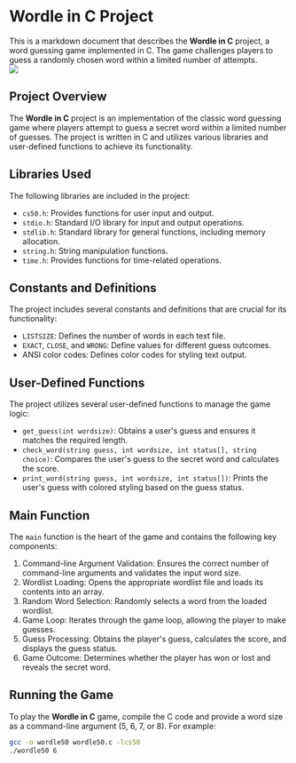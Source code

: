 # Wordle in C Project

This is a markdown document that describes the **Wordle in C** project, a word guessing game implemented in C. The game challenges players to guess a randomly chosen word within a limited number of attempts.
<br><img src = "https://s11.gifyu.com/images/SgWUc.gif">

## Project Overview

The **Wordle in C** project is an implementation of the classic word guessing game where players attempt to guess a secret word within a limited number of guesses. The project is written in C and utilizes various libraries and user-defined functions to achieve its functionality.

## Libraries Used

The following libraries are included in the project:

- `cs50.h`: Provides functions for user input and output.
- `stdio.h`: Standard I/O library for input and output operations.
- `stdlib.h`: Standard library for general functions, including memory allocation.
- `string.h`: String manipulation functions.
- `time.h`: Provides functions for time-related operations.

## Constants and Definitions

The project includes several constants and definitions that are crucial for its functionality:

- `LISTSIZE`: Defines the number of words in each text file.
- `EXACT`, `CLOSE`, and `WRONG`: Define values for different guess outcomes.
- ANSI color codes: Defines color codes for styling text output.

## User-Defined Functions

The project utilizes several user-defined functions to manage the game logic:

- `get_guess(int wordsize)`: Obtains a user's guess and ensures it matches the required length.
- `check_word(string guess, int wordsize, int status[], string choice)`: Compares the user's guess to the secret word and calculates the score.
- `print_word(string guess, int wordsize, int status[])`: Prints the user's guess with colored styling based on the guess status.

## Main Function

The `main` function is the heart of the game and contains the following key components:

1. Command-line Argument Validation: Ensures the correct number of command-line arguments and validates the input word size.
2. Wordlist Loading: Opens the appropriate wordlist file and loads its contents into an array.
3. Random Word Selection: Randomly selects a word from the loaded wordlist.
4. Game Loop: Iterates through the game loop, allowing the player to make guesses.
5. Guess Processing: Obtains the player's guess, calculates the score, and displays the guess status.
6. Game Outcome: Determines whether the player has won or lost and reveals the secret word.

## Running the Game

To play the **Wordle in C** game, compile the C code and provide a word size as a command-line argument (5, 6, 7, or 8). For example:

```bash
gcc -o wordle50 wordle50.c -lcs50
./wordle50 6
```

